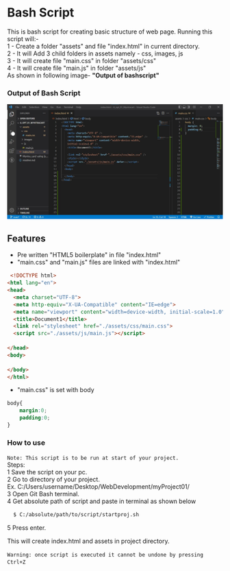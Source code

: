 
# Bash Script 

This is bash script for creating basic structure of web page.
Running this script will:-   
1 - Create a folder "assets" and file "index.html" in current directory.  
2 - It will Add 3 child folders in assets namely - css, images, js   
3 - It will create file "main.css" in folder "assets/css"  
4 - It will create file "main.js" in folder "assets/js"  
As shown in following image- **"Output of bashscript"**

### Output of Bash Script

![App Screenshot](https://raw.githubusercontent.com/std447/custom_bash_Script/main/bash_script.jpg?text=App+Screenshot+Here)


## Features


- Pre written "HTML5 boilerplate" in file "index.html"
- "main.css" and "main.js" files are linked with "index.html"

```html
 <!DOCTYPE html>
<html lang="en">
<head>
  <meta charset="UTF-8">
  <meta http-equiv="X-UA-Compatible" content="IE=edge">
  <meta name="viewport" content="width=device-width, initial-scale=1.0">
  <title>Document1</title>
  <link rel="stylesheet" href="./assets/css/main.css">
  <script src="./assets/js/main.js"></script>
 
</head>
<body>

</body>
</html>
```


- "main.css" is set with body
```css
body{
    margin:0;
    padding:0;
}
```

### How to use

`Note: This script is to be run at start of your project.`  
Steps:  
1 Save the script on your pc.  
2 Go to directory of your project.  
    Ex. C:/Users/username/Desktop/WebDevelopment/myProject01/  
3 Open Git Bash terminal.  
4 Get absolute path of script and paste in terminal as shown below

```bash
  $ C:/absolute/path/to/script/startproj.sh
```
5 Press enter.

This will create index.html and assets in project directory.

`Warning: once script is executed it cannot be undone by pressing Ctrl+Z`
